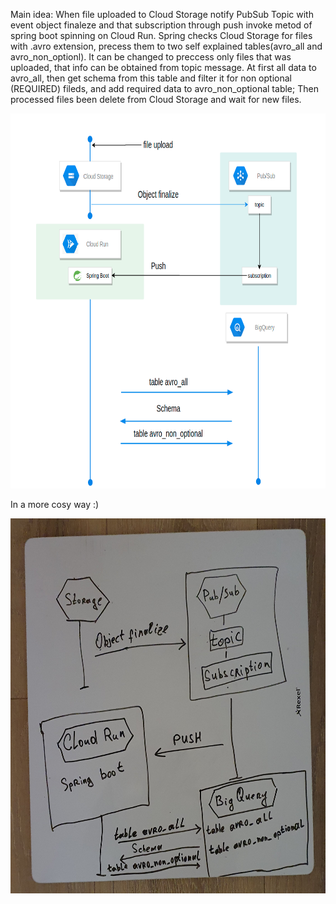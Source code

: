 Main idea:
When file uploaded to Cloud Storage notify PubSub Topic with event object finaleze and that subscription through push invoke metod of spring boot spinning on Cloud Run. 
Spring checks Cloud Storage for files with .avro extension, precess them to two self explained tables(avro_all and avro_non_optionl). It can be changed to preccess only files that was uploaded, that info can be obtained from topic message.
At first all data to avro_all, then get schema from this table and filter it for non optional (REQUIRED) fileds, and add required data to avro_non_optional table;
Then processed files been delete from Cloud Storage and wait for new files.

<a href="url"><img src="diagram.png" height="600" width="700" ></a>

In a more cosy way :)

<a href="url"><img src="diagram2.jpg" height="600" width="700"></a>

